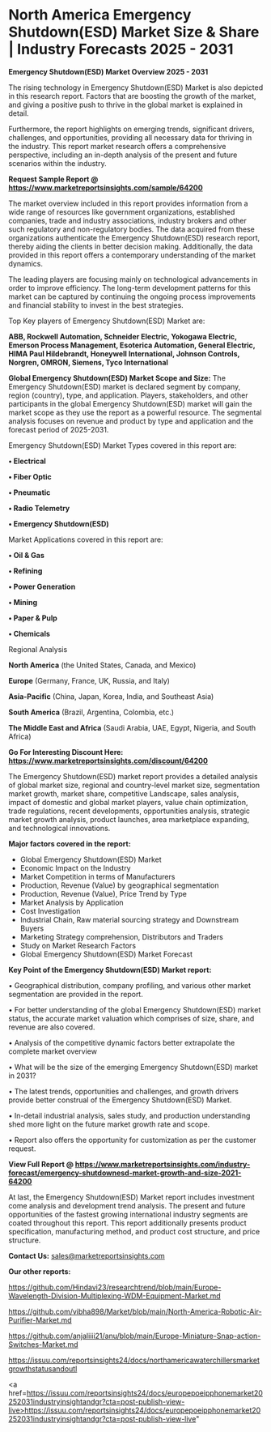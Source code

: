 # North America Emergency Shutdown(ESD) Market Size & Share | Industry Forecasts 2025 - 2031

<Strong> Emergency Shutdown(ESD) Market Overview 2025 - 2031</strong>

The rising technology in Emergency Shutdown(ESD) Market is also depicted in this research report. Factors that are boosting the growth of the market, and giving a positive push to thrive in the global market is explained in detail.

Furthermore, the report highlights on emerging trends, significant drivers, challenges, and opportunities, providing all necessary data for thriving in the industry. This report market research offers a comprehensive perspective, including an in-depth analysis of the present and future scenarios within the industry.

<strong>Request Sample Report @ <a href=https://www.marketreportsinsights.com/sample/64200>https://www.marketreportsinsights.com/sample/64200</a></strong>

The market overview included in this report provides information from a wide range of resources like government organizations, established companies, trade and industry associations, industry brokers and other such regulatory and non-regulatory bodies. The data acquired from these organizations authenticate the Emergency Shutdown(ESD) research report, thereby aiding the clients in better decision making. Additionally, the data provided in this report offers a contemporary understanding of the market dynamics.

The leading players are focusing mainly on technological advancements in order to improve efficiency. The long-term development patterns for this market can be captured by continuing the ongoing process improvements and financial stability to invest in the best strategies.

Top Key players of Emergency Shutdown(ESD) Market are:

<strong>ABB, Rockwell Automation, Schneider Electric, Yokogawa Electric, Emerson Process Management, Esoterica Automation, General Electric, HIMA Paul Hildebrandt, Honeywell International, Johnson Controls, Norgren, OMRON, Siemens, Tyco International</strong>

<strong><b>Global Emergency Shutdown(ESD) Market Scope and Size:</b></strong>
The Emergency Shutdown(ESD) market is declared segment by company, region (country), type, and application. Players, stakeholders, and other participants in the global Emergency Shutdown(ESD) market will gain the market scope as they use the report as a powerful resource. The segmental analysis focuses on revenue and product by type and application and the forecast period of 2025-2031.

Emergency Shutdown(ESD) Market Types covered in this report are:

<strong>• Electrical

• Fiber Optic

• Pneumatic

• Radio Telemetry

• Emergency Shutdown(ESD)</strong>

Market Applications covered in this report are:

<strong>• Oil & Gas

• Refining

• Power Generation

• Mining

• Paper & Pulp

• Chemicals</strong> 

Regional Analysis

<strong>North America</strong> (the United States, Canada, and Mexico)

<strong>Europe</strong> (Germany, France, UK, Russia, and Italy)

<strong>Asia-Pacific</strong> (China, Japan, Korea, India, and Southeast Asia)

<strong>South America</strong> (Brazil, Argentina, Colombia, etc.)

<strong>The Middle East and Africa</strong> (Saudi Arabia, UAE, Egypt, Nigeria, and South Africa)

<strong>Go For Interesting Discount Here: <a href=https://www.marketreportsinsights.com/discount/64200>https://www.marketreportsinsights.com/discount/64200</a></strong>

The Emergency Shutdown(ESD) market report provides a detailed analysis of global market size, regional and country-level market size, segmentation market growth, market share, competitive Landscape, sales analysis, impact of domestic and global market players, value chain optimization, trade regulations, recent developments, opportunities analysis, strategic market growth analysis, product launches, area marketplace expanding, and technological innovations.

<strong><b>Major factors covered in the report:</b></strong>
<ul>
  <li>Global Emergency Shutdown(ESD) Market </li>
  <li>Economic Impact on the Industry</li>
  <li>Market Competition in terms of Manufacturers</li>
  <li>Production, Revenue (Value) by geographical segmentation</li>
  <li>Production, Revenue (Value), Price Trend by Type</li>
  <li>Market Analysis by Application</li>
  <li>Cost Investigation</li>
  <li>Industrial Chain, Raw material sourcing strategy and Downstream Buyers</li>
  <li>Marketing Strategy comprehension, Distributors and Traders</li>
  <li>Study on Market Research Factors</li>
  <li>Global Emergency Shutdown(ESD) Market Forecast</li>
</ul>

<strong><b>Key Point of the Emergency Shutdown(ESD) Market report:</b></strong>

• Geographical distribution, company profiling, and various other market segmentation are provided in the report.

• For better understanding of the global Emergency Shutdown(ESD) market status, the accurate market valuation which comprises of size, share, and revenue are also covered.

• Analysis of the competitive dynamic factors better extrapolate the complete market overview

• What will be the size of the emerging Emergency Shutdown(ESD) market in 2031?

• The latest trends, opportunities and challenges, and growth drivers provide better construal of the Emergency Shutdown(ESD) Market.

• In-detail industrial analysis, sales study, and production understanding shed more light on the future market growth rate and scope.

• Report also offers the opportunity for customization as per the customer request.

<strong><b>View Full Report @ <a href=https://www.marketreportsinsights.com/industry-forecast/emergency-shutdownesd-market-growth-and-size-2021-64200>https://www.marketreportsinsights.com/industry-forecast/emergency-shutdownesd-market-growth-and-size-2021-64200</a></b></strong>


At last, the Emergency Shutdown(ESD) Market report includes investment come analysis and development trend analysis. The present and future opportunities of the fastest growing international industry segments are coated throughout this report. This report additionally presents product specification, manufacturing method, and product cost structure, and price structure.

<strong>Contact Us:</strong>
sales@marketreportsinsights.com

<strong>Our other reports:</strong>

<a href=https://github.com/Hindavi23/researchtrend/blob/main/Europe-Wavelength-Division-Multiplexing-WDM-Equipment-Market.md>https://github.com/Hindavi23/researchtrend/blob/main/Europe-Wavelength-Division-Multiplexing-WDM-Equipment-Market.md</a>

<a href=https://github.com/vibha898/Market/blob/main/North-America-Robotic-Air-Purifier-Market.md>https://github.com/vibha898/Market/blob/main/North-America-Robotic-Air-Purifier-Market.md</a>

<a href=https://github.com/anjaliiii21/anu/blob/main/Europe-Miniature-Snap-action-Switches-Market.md>https://github.com/anjaliiii21/anu/blob/main/Europe-Miniature-Snap-action-Switches-Market.md</a>

<a href=https://issuu.com/reportsinsights24/docs/northamericawaterchillersmarketgrowthstatusandoutl>https://issuu.com/reportsinsights24/docs/northamericawaterchillersmarketgrowthstatusandoutl</a>

<a href=https://issuu.com/reportsinsights24/docs/europepoeipphonemarket20252031industryinsightandgr?cta=post-publish-view-live>https://issuu.com/reportsinsights24/docs/europepoeipphonemarket20252031industryinsightandgr?cta=post-publish-view-live</a>"
